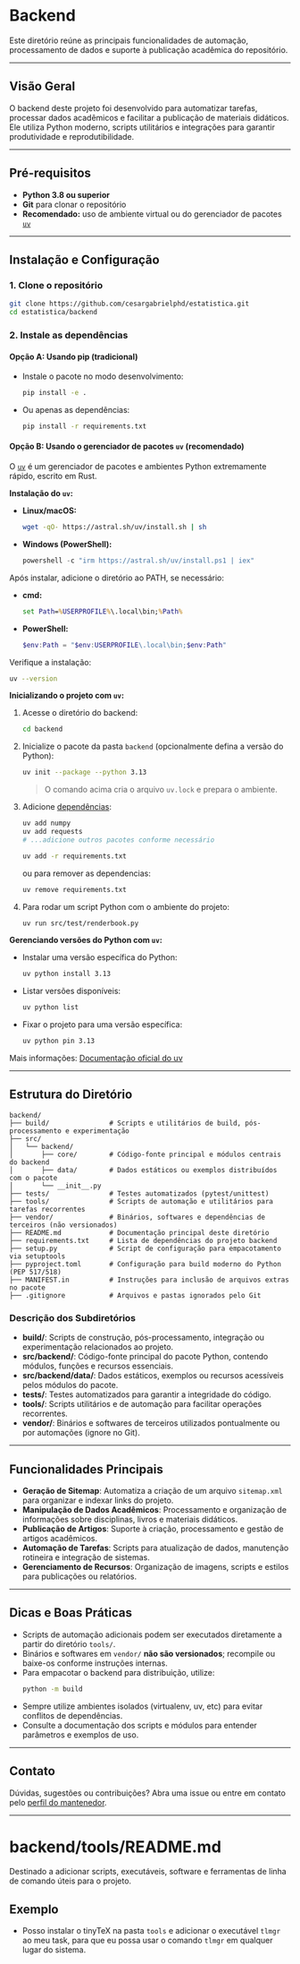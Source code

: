 # Backend

Este diretório reúne as principais funcionalidades de automação, processamento de dados e suporte à publicação acadêmica do repositório.

---

## Visão Geral

O backend deste projeto foi desenvolvido para automatizar tarefas, processar dados acadêmicos e facilitar a publicação de materiais didáticos. Ele utiliza Python moderno, scripts utilitários e integrações para garantir produtividade e reprodutibilidade.

---

## Pré-requisitos

- **Python 3.8 ou superior**
- **Git** para clonar o repositório
- **Recomendado:** uso de ambiente virtual ou do gerenciador de pacotes [`uv`](https://docs.astral.sh/uv/getting-started/)

---

## Instalação e Configuração

### 1. Clone o repositório

```sh
git clone https://github.com/cesargabrielphd/estatistica.git
cd estatistica/backend
```

### 2. Instale as dependências

#### Opção A: Usando pip (tradicional)

- Instale o pacote no modo desenvolvimento:
  ```sh
  pip install -e .
  ```
- Ou apenas as dependências:
  ```sh
  pip install -r requirements.txt
  ```

#### Opção B: Usando o gerenciador de pacotes `uv` (recomendado)

O [`uv`](https://docs.astral.sh/uv/getting-started/) é um gerenciador de pacotes e ambientes Python extremamente rápido, escrito em Rust.

**Instalação do `uv`:**
- **Linux/macOS:**
  ```sh
  wget -qO- https://astral.sh/uv/install.sh | sh
  ```
- **Windows (PowerShell):**
  ```powershell
  powershell -c "irm https://astral.sh/uv/install.ps1 | iex"
  ```

Após instalar, adicione o diretório ao PATH, se necessário:
- **cmd:**
  ```cmd
  set Path=%USERPROFILE%\.local\bin;%Path%
  ```
- **PowerShell:**
  ```powershell
  $env:Path = "$env:USERPROFILE\.local\bin;$env:Path"
  ```

Verifique a instalação:
```sh
uv --version
```

**Inicializando o projeto com `uv`:**

1. Acesse o diretório do backend:
   ```sh
   cd backend
   ```
2. Inicialize o pacote da pasta `backend` (opcionalmente defina a versão do Python):
   ```sh
   uv init --package --python 3.13
   ```
   > O comando acima cria o arquivo `uv.lock` e prepara o ambiente.
3. Adicione [dependências](https://docs.astral.sh/uv/concepts/projects/dependencies/#platform-specific-dependencies):
   ```sh
   uv add numpy
   uv add requests
   # ...adicione outros pacotes conforme necessário
   ```
   ```sh
   uv add -r requirements.txt
   ```
   ou para remover as dependencias:
    ```sh
    uv remove requirements.txt
    ```
4. Para rodar um script Python com o ambiente do projeto:
   ```sh
   uv run src/test/renderbook.py
   ```

**Gerenciando versões do Python com `uv`:**
- Instalar uma versão específica do Python:
  ```sh
  uv python install 3.13
  ```
- Listar versões disponíveis:
  ```sh
  uv python list
  ```
- Fixar o projeto para uma versão específica:
  ```sh
  uv python pin 3.13
  ```

Mais informações: [Documentação oficial do uv](https://docs.astral.sh/uv/concepts/projects/)

---

## Estrutura do Diretório

```plaintext
backend/
├── build/               # Scripts e utilitários de build, pós-processamento e experimentação
├── src/
│   └── backend/
│       ├── core/        # Código-fonte principal e módulos centrais do backend
│       ├── data/        # Dados estáticos ou exemplos distribuídos com o pacote
│       └── __init__.py
├── tests/               # Testes automatizados (pytest/unittest)
├── tools/               # Scripts de automação e utilitários para tarefas recorrentes
├── vendor/              # Binários, softwares e dependências de terceiros (não versionados)
├── README.md            # Documentação principal deste diretório
├── requirements.txt     # Lista de dependências do projeto backend
├── setup.py             # Script de configuração para empacotamento via setuptools
├── pyproject.toml       # Configuração para build moderno do Python (PEP 517/518)
├── MANIFEST.in          # Instruções para inclusão de arquivos extras no pacote
├── .gitignore           # Arquivos e pastas ignorados pelo Git
```

### Descrição dos Subdiretórios

- **build/**: Scripts de construção, pós-processamento, integração ou experimentação relacionados ao projeto.
- **src/backend/**: Código-fonte principal do pacote Python, contendo módulos, funções e recursos essenciais.
- **src/backend/data/**: Dados estáticos, exemplos ou recursos acessíveis pelos módulos do pacote.
- **tests/**: Testes automatizados para garantir a integridade do código.
- **tools/**: Scripts utilitários e de automação para facilitar operações recorrentes.
- **vendor/**: Binários e softwares de terceiros utilizados pontualmente ou por automações (ignore no Git).

---

## Funcionalidades Principais

- **Geração de Sitemap**: Automatiza a criação de um arquivo `sitemap.xml` para organizar e indexar links do projeto.
- **Manipulação de Dados Acadêmicos**: Processamento e organização de informações sobre disciplinas, livros e materiais didáticos.
- **Publicação de Artigos**: Suporte à criação, processamento e gestão de artigos acadêmicos.
- **Automação de Tarefas**: Scripts para atualização de dados, manutenção rotineira e integração de sistemas.
- **Gerenciamento de Recursos**: Organização de imagens, scripts e estilos para publicações ou relatórios.

---

## Dicas e Boas Práticas

- Scripts de automação adicionais podem ser executados diretamente a partir do diretório `tools/`.
- Binários e softwares em `vendor/` **não são versionados**; recompile ou baixe-os conforme instruções internas.
- Para empacotar o backend para distribuição, utilize:
  ```sh
  python -m build
  ```
- Sempre utilize ambientes isolados (virtualenv, uv, etc) para evitar conflitos de dependências.
- Consulte a documentação dos scripts e módulos para entender parâmetros e exemplos de uso.

---

## Contato

Dúvidas, sugestões ou contribuições? Abra uma issue ou entre em contato pelo [perfil do mantenedor](https://github.com/cesargabrielphd).

---

# backend/tools/README.md
Destinado a adicionar scripts, executáveis, software e ferramentas de linha de comando úteis para o projeto.

## Exemplo
- Posso instalar o tinyTeX na pasta `tools` e adicionar o executável `tlmgr` ao meu task, para que eu possa usar o comando `tlmgr` em qualquer lugar do sistema.
